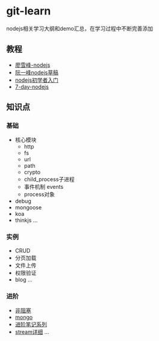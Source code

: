 # git-learn
nodejs相关学习大纲和demo汇总，在学习过程中不断完善添加

## 教程
- [廖雪峰-nodejs](https://www.liaoxuefeng.com/wiki/001434446689867b27157e896e74d51a89c25cc8b43bdb3000/001434501245426ad4b91f2b880464ba876a8e3043fc8ef000)
- [阮一峰nodejs草稿](http://javascript.ruanyifeng.com/nodejs/basic.html)
- [nodejs初学者入门](https://www.nodebeginner.org/index-zh-cn.html)
- [7-day-nodejs](http://nqdeng.github.io/7-days-nodejs/#1)

## 知识点
### 基础
- 核心模块
	- http
	- fs
	- url
	- path
	- crypto
	- child_process子进程
	- 事件机制 events
	- process对象
- debug
- mongoose
- koa
- thinkjs
…

### 实例
- CRUD
- 分页加载
- 文件上传
- 权限验证
- blog
…

### 进阶
- [非阻塞](https://www.nodebeginner.org/index-zh-cn.html)
- [mongo](https://cnodejs.org/topic/5190d61263e9f8a542acd83b)
- [进阶笔记系列](https://github.com/hustxiaoc/node.js)
- [stream详细](https://github.com/zoubin/streamify-your-node-program)
…